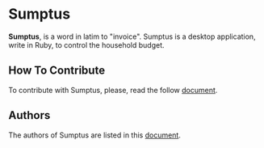 # Sumptus
**Sumptus**, is a word in latim to "invoice". Sumptus is a desktop application,
write in Ruby, to control the household budget.

## How To Contribute
To contribute with Sumptus, please, read the follow [document][to-contribute].

## Authors
The authors of Sumptus are listed in this [document][to-authors].



[to-contribute]: https://github.com/TomazMartins/sumptus/blob/dev/CONTRIBUTING.md
[to-authors]: https://github.com/TomazMartins/sumptus/blob/dev/AUTHORS.md
